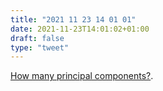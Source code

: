 ```yaml
---
title: "2021 11 23 14 01 01"
date: 2021-11-23T14:01:02+01:00
draft: false
type: "tweet"
---
```

[How many principal components?](https://brainder.org/2021/04/05/how-many-principal-components/).
